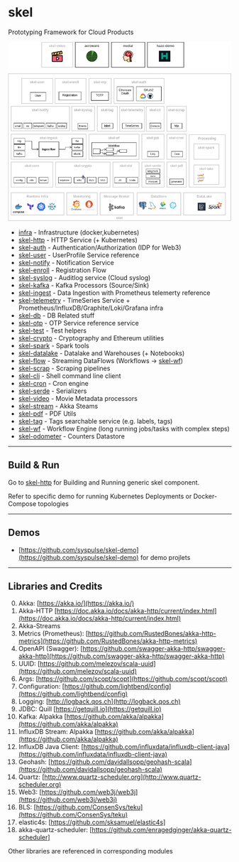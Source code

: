 # skel

Prototyping Framework for Cloud Products

<img src="doc/Skel-Architecture-ref0.drawio.png" width="1000">

* [infra](infra) - Infrastructure (docker,kubernetes)
* [skel-http](skel-http) - HTTP Service (+ Kubernetes)
* [skel-auth](skel-auth) - Authentication/Authorization (IDP for Web3)
* [skel-user](skel-user) - UserProfile Service reference
* [skel-notify](skel-notify) - Notification Service
* [skel-enroll](skel-enroll) - Registration Flow
* [skel-syslog](skel-syslog) - Auditlog service (Cloud syslog)
* [skel-kafka](skel-kafka) - Kafka Processors (Source/Sink)
* [skel-ingest](skel-ingest) - Data Ingestion with Prometheus telemerty reference
* [skel-telemetry](skel-telemetry) - TimeSeries Service + Prometheus/InfluxDB/Graphite/Loki/Grafana infra
* [skel-db](skel-db) - DB Related stuff
* [skel-otp](skel-otp) - OTP Service reference service 
* [skel-test](skel-test) - Test helpers
* [skel-crypto](skel-crypto) - Cryptography and Ethereum utilities
* [skel-spark](skel-spark) - Spark tools
* [skel-datalake](skel-datalake) - Datalake and Warehouses (+ Notebooks)
* [skel-flow](skel-flow) - Streaming DataFlows (Workflows -> [skel-wf](skel-wf))
* [skel-scrap](skel-scrap) - Scraping pipelines
* [skel-cli](skel-cli) - Shell command line client
* [skel-cron](skel-cron) - Cron engine
* [skel-serde](skel-serde) - Serializers
* [skel-video](skel-video) - Movie Metadata processors
* [skel-stream](skel-stream) - Akka Steams 
* [skel-pdf](skel-pdf) - PDF Utils
* [skel-tag](skel-tag) - Tags searchable service (e.g. labels, tags)
* [skel-wf](skel-wf) - Workflow Engine (long running jobs/tasks with complex steps)
* [skel-odometer](skel-odometer) - Counters Datastore

----
## Build & Run

Go to [skel-http](skel-http) for Building and Running generic skel component.

Refer to specific demo for running Kubernetes Deployments or Docker-Compose topologies

----

## Demos

- [https://github.com/syspulse/skel-demo](https://github.com/syspulse/skel-demo) for demo projlets

----
## Libraries and Credits

0. Akka: [https://akka.io/](https://akka.io/)
1. Akka-HTTP [https://doc.akka.io/docs/akka-http/current/index.html](https://doc.akka.io/docs/akka-http/current/index.html)
2. Akka-Streams
3. Metrics (Prometheus): [https://github.com/RustedBones/akka-http-metrics](https://github.com/RustedBones/akka-http-metrics)
4. OpenAPI (Swagger): [https://github.com/swagger-akka-http/swagger-akka-http](https://github.com/swagger-akka-http/swagger-akka-http)
5. UUID: [https://github.com/melezov/scala-uuid](https://github.com/melezov/scala-uuid)
6. Args: [https://github.com/scopt/scopt](https://github.com/scopt/scopt)
7. Configuration: [https://github.com/lightbend/config](https://github.com/lightbend/config)
8. Logging: [http://logback.qos.ch](http://logback.qos.ch)
9. JDBC: Quill [https://getquill.io](https://getquill.io)
10. Kafka: Alpakka [https://github.com/akka/alpakka](https://github.com/akka/alpakka)
11. InfluxDB Stream: Alpakka [https://github.com/akka/alpakka](https://github.com/akka/alpakka)
12. InfluxDB Java Client: [https://github.com/influxdata/influxdb-client-java](https://github.com/influxdata/influxdb-client-java)
13. Geohash: [https://github.com/davidallsopp/geohash-scala](https://github.com/davidallsopp/geohash-scala)
14. Quartz: [http://www.quartz-scheduler.org](http://www.quartz-scheduler.org)
15. Web3: [https://github.com/web3j/web3j](https://github.com/web3j/web3j)
16. BLS: [https://github.com/ConsenSys/teku](https://github.com/ConsenSys/teku)
17. elastic4s: [https://github.com/sksamuel/elastic4s]
18. akka-quartz-scheduler: [https://github.com/enragedginger/akka-quartz-scheduler]

Other libraries are referenced in corresponding modules
